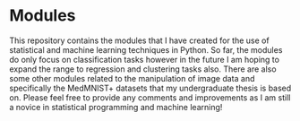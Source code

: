 # Modules 

This repository contains the modules that I have created for the use of statistical and machine learning techniques in Python. So far, the modules do only focus on classification tasks however in the future I am hoping to expand the range to regression and clustering tasks also. There are also some other modules related to the manipulation of image data and specifically the MedMNIST+ datasets that my undergraduate thesis is based on. Please feel free to provide any comments and improvements as I am still a novice in statistical programming and machine learning! 
